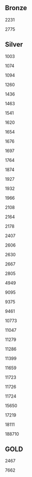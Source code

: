 ## Bronze

2231

2775

## Silver

1003

1074

1094

1260

1436

1463

1541

1620

1654

1676

1697

1764

1874

1927

1932

1966

2108

2164

2178

2407

2606

2630

2667

2805

4949

9095

9375

9461

10773

11047

11279

11286

11399

11659

11723

11726

11724

15650

17219

18111

188710

## GOLD

2467

7662

